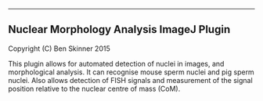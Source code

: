 -------------------------------------------------
Nuclear Morphology Analysis ImageJ Plugin
-------------------------------------------------
Copyright (C) Ben Skinner 2015

This plugin allows for automated detection of nuclei in images,
and morphological analysis. It can recognise mouse sperm nuclei and
pig sperm nuclei. Also allows detection of FISH signals and 
measurement of the signal position relative to the nuclear centre of
mass (CoM).